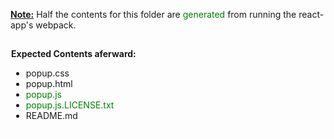 <style>
  .b {border: 1px solid white;}
  .g {color: green}
</style>


<div >

<b><u>Note:</u></b> Half the contents for this folder are <g class="g">generated</g> from running the react-app's webpack.
<div>

<div class="b">

<b>Expected Contents aferward:</b>
* popup.css
* popup.html
* <g class="g">popup.js</g>
* <g class="g">popup.js.LICENSE.txt</g>
* README.md
</div>
